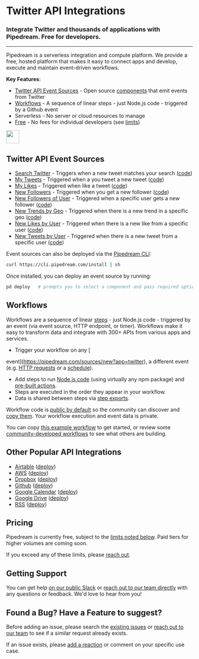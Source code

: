 # Twitter API Integrations 
### Integrate Twitter and thousands of applications with Pipedream.  Free for developers.

---

Pipedream is a serverless integration and compute platform.  We provide a free, hosted platform that makes it easy to connect apps and develop, execute and maintain event-driven workflows.

**Key Features**:
* [Twitter API Event Sources](#github-api-event-sources) - Open source [components](https://github.com/PipedreamHQ/pipedream/tree/master/components) that emit events from Twitter
* [Workflows](#workflows) - A sequence of linear steps - just Node.js code - triggered by a Github event
* Serverless - No server or cloud resources to manage
* [Free](#pricing) - No fees for individual developers (see [limits](https://docs.pipedream.com/limits/))

<a href="http://tod.ly/3fMdryW"><img src="https://i.ibb.co/m0bBsSL/deploy-clean.png" height="35"></a>

## Twitter API Event Sources

 - [Search Twitter](https://pipedream.com/sources/new?app=twitter) - Triggers when a new tweet matches your search ([code](https://github.com/PipedreamHQ/pipedream/blob/master/components/twitter/search-twitter.js))
 - [My Tweets](https://pipedream.com/sources/new?app=twitter) - Triggered when a you tweet a new tweet ([code](https://github.com/PipedreamHQ/pipedream/blob/master/components/twitter/my-tweets.js))
 - [My Likes](https://pipedream.com/sources/new?app=twitter) - Triggered when like a tweet ([code](https://github.com/PipedreamHQ/pipedream/blob/master/components/twitter/my-liked-tweets.js))
 - [New Followers](https://pipedream.com/sources/new?app=twitter) - Triggered when you get a new follower ([code](https://github.com/PipedreamHQ/pipedream/blob/master/components/twitter/new-follower-of-me.js))
 - [New Followers of User](https://pipedream.com/sources/new?app=twitter) - Triggered when a specific user gets a new follower ([code](https://github.com/PipedreamHQ/pipedream/blob/master/components/twitter/new-follower-of-user.js))
 - [New Trends by Geo](https://pipedream.com/sources/new?app=twitter) - Triggered when there is a new trend in a specific geo ([code](https://github.com/PipedreamHQ/pipedream/blob/master/components/twitter/new-trends-by-geo.js))
 - [New Likes by User](https://pipedream.com/sources/new?app=twitter) - Triggered when there is a new like from a specific user ([code](https://github.com/PipedreamHQ/pipedream/blob/master/components/twitter/tweets-liked-by-user.js))
 - [New Tweets by User](https://pipedream.com/sources/new?app=twitter) - Triggered when there is a new tweet from a specific user ([code](https://github.com/PipedreamHQ/pipedream/blob/master/components/twitter/user-tweets.js)) 

Event sources can also be deployed via the [Pipedream CLI](https://docs.pipedream.com/cli/reference/):

```bash
curl https://cli.pipedream.com/install | sh
```

Once installed, you can deploy an event source by running:

```bash
pd deploy   # prompts you to select a component and pass required options
```

## Workflows

Workflows are a sequence of linear [steps](https://docs.pipedream.com/workflows/steps) - just Node.js code - triggered by an event (via event source, HTTP endpoint, or timer). Workflows make it easy to transform data and integrate with 300+ APIs from various apps and services.

* Trigger your workflow on any [

event](https://pipedream.com/sources/new?app=twitter), a different event (e.g. [HTTP requests](https://docs.pipedream.com/workflows/steps/triggers/#http) or a [schedule](https://docs.pipedream.com/workflows/steps/triggers/#cron-scheduler)).
* Add steps to run [Node.js code](https://docs.pipedream.com/workflows/steps/code/) (using virtually any npm package) and [pre-built actions](https://docs.pipedream.com/workflows/steps/actions/).
* Steps are executed in the order they appear in your workflow.
* Data is shared between steps via [step exports](https://docs.pipedream.com/workflows/steps/#step-exports).

Workflow code is [public by default](https://docs.pipedream.com/public-workflows/) so the community can discover and [copy them](https://docs.pipedream.com/workflows/copy/). Your workflow execution and event data is private. 

You can copy [this example workflow](https://pipedream.com/@tod/use-http-requests-to-trigger-a-workflow-p_6lCy5y/readme) to get started, or review some [community-developed workflows](https://pipedream.com/explore) to see what others are building.

## Other Popular API Integrations

* [Airtable](https://github.com/PipedreamHQ/pipedream/tree/master/components/airtable) ([deploy](https://pipedream.com/sources/new?app=airtable))
* [AWS](https://github.com/PipedreamHQ/pipedream/tree/master/components/aws) ([deploy](https://pipedream.com/sources/new?app=aws))
* [Dropbox](https://github.com/PipedreamHQ/pipedream/tree/master/components/dropbox) ([deploy](https://pipedream.com/sources/new?app=dropbox))
* [Github](https://github.com/PipedreamHQ/pipedream/tree/master/components/github) ([deploy](https://pipedream.com/sources/new?app=github))
* [Google Calendar](https://github.com/PipedreamHQ/pipedream/tree/master/components/google-calendar) ([deploy](https://pipedream.com/sources/new?app=google-calendar))
* [Google Drive](https://github.com/PipedreamHQ/pipedream/tree/master/components/google-drive) ([deploy](https://pipedream.com/sources/new?app=google-drive))
* [RSS](https://github.com/PipedreamHQ/pipedream/tree/master/components/rss) ([deploy](https://pipedream.com/sources/new?app=rss))

## Pricing

Pipedream is currently free, subject to the [limits noted below](https://docs.pipedream.com/limits/). Paid tiers for higher volumes are coming soon.

If you exceed any of these limits, please [reach out](https://docs.pipedream.com/support/).

## Getting Support

You can get help [on our public Slack](https://pipedream.com/community) or [reach out to our team directly](https://docs.pipedream.com/support/) with any questions or feedback. We'd love to hear from you!

## Found a Bug? Have a Feature to suggest?

Before adding an issue, please search the [existing issues](https://github.com/PipedreamHQ/pipedream/issues) or [reach out to our team](https://docs.pipedream.com/support/) to see if a similar request already exists.

If an issue exists, please [add a reaction](https://help.github.com/en/github/collaborating-with-issues-and-pull-requests/about-conversations-on-github) or comment on your specific use case.
